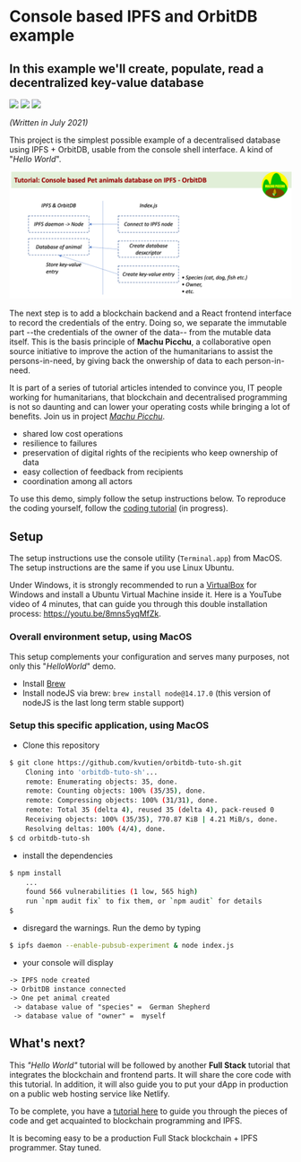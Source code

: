 # Console based IPFS and OrbitDB example
## In this example we'll create, populate, read a decentralized key-value database
[![](https://img.shields.io/badge/license-MIT-green)](https://opensource.org/licenses/MIT)
[![](https://img.shields.io/badge/project-machu----picchu-brightgreen)](https://github.com/Machu-Pichu/general.git)
[![](https://img.shields.io/badge/usage-tutorial-lightgreen)](https://github.com/Machu-Pichu/general.git)

*(Written in July 2021)*

This project is the simplest possible example of a decentralised database using IPFS + OrbitDB, usable from the console shell interface. A kind of "_Hello World_". 

![Demo overview](./demo-overview.png)

The next step is to add a blockchain backend and a React frontend interface to record the credentials of the entry. Doing so, we separate the immutable part --the credentials of the owner of the data-- from the mutable data itself. This is the basis principle of **Machu Picchu**, a collaborative open source initiative to improve the action of the humanitarians to assist the persons-in-need, by giving back the onwership of data to each person-in-need.

It is part of a series of tutorial articles intended to convince you, IT people working for humanitarians, that blockchain and decentralised programming is not so daunting and can lower your operating costs while bringing a lot of benefits. Join us in project *[Machu Picchu](https://kvutien-yes.medium.com/machu-picchu-how-the-blockchain-can-help-persons-in-need-8396820d13d1)*.

* shared low cost operations
* resilience to failures
* preservation of digital rights of the recipients who keep ownership of data
* easy collection of feedback from recipients
* coordination among all actors

To use this demo, simply follow the setup instructions below. To reproduce the coding yourself, follow the [coding tutorial](TUTO-1.md) (in progress).

## Setup
The setup instructions use the console utility (`Terminal.app`) from MacOS. The setup instructions are the same if you use Linux Ubuntu. 

Under Windows, it is strongly recommended to run a [VirtualBox](https://www.virtualbox.org/wiki/Downloads) for Windows and install a Ubuntu Virtual Machine inside it. Here is a YouTube video of 4 minutes, that can guide you through this double installation process: https://youtu.be/8mns5yqMfZk.
### Overall environment setup, using MacOS
This setup complements your configuration and serves many purposes, not only this "_HelloWorld_" demo.
* Install [Brew](https://brew.sh/)
* Install nodeJS via brew: `brew install node@14.17.0`  (this version of nodeJS is the last long term stable support)

### Setup this specific application, using MacOS
* Clone this repository
``` bash
$ git clone https://github.com/kvutien/orbitdb-tuto-sh.git
    Cloning into 'orbitdb-tuto-sh'...
    remote: Enumerating objects: 35, done.
    remote: Counting objects: 100% (35/35), done.
    remote: Compressing objects: 100% (31/31), done.
    remote: Total 35 (delta 4), reused 35 (delta 4), pack-reused 0
    Receiving objects: 100% (35/35), 770.87 KiB | 4.21 MiB/s, done.
    Resolving deltas: 100% (4/4), done.
$ cd orbitdb-tuto-sh
```
* install the dependencies
``` bash
$ npm install
    ...
    found 566 vulnerabilities (1 low, 565 high)
    run `npm audit fix` to fix them, or `npm audit` for details
$
```
* disregard the warnings. Run the demo by typing
``` bash
$ ipfs daemon --enable-pubsub-experiment & node index.js
```
* your console will display
```
-> IPFS node created
-> OrbitDB instance connected
-> One pet animal created
 -> database value of "species" =  German Shepherd
 -> database value of "owner" =  myself
 ```

## What's next?
This _"Hello World"_ tutorial will be followed by another **Full Stack** tutorial that integrates the blockchain and frontend parts. It will share the core code with this tutorial. In addition, it will also guide you to put your dApp in production on a public web hosting service like Netlify.

To be complete, you have a [tutorial here](./TUTO-1.md) to guide you through the pieces of code and get acquainted to blockchain programming and IPFS. 

It is becoming easy to be a production Full Stack blockchain + IPFS programmer. Stay tuned.